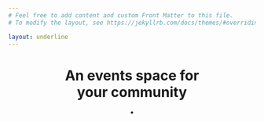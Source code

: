 ```yaml
---
# Feel free to add content and custom Front Matter to this file.
# To modify the layout, see https://jekyllrb.com/docs/themes/#overriding-theme-defaults

layout: underline
---
```


<h1 style="text-align: center;">An events space for <div class="squiggle"><span>your community</span></div>.</h1>
